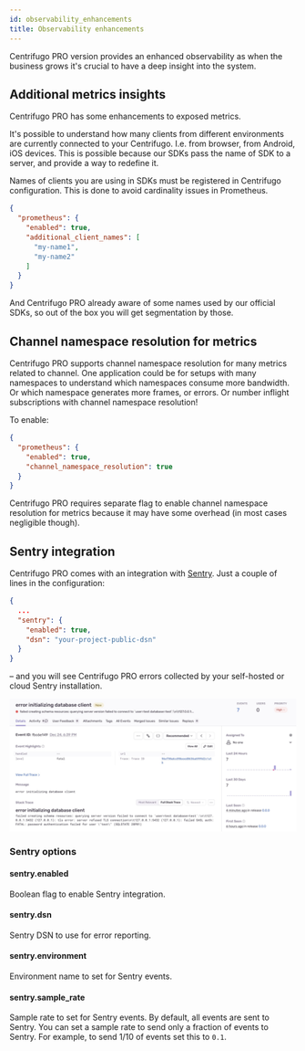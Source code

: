 ```yaml
---
id: observability_enhancements
title: Observability enhancements
---
```


Centrifugo PRO version provides an enhanced observability as when the business grows it's crucial to have a deep insight into the system.

## Additional metrics insights

Centrifugo PRO has some enhancements to exposed metrics.

It's possible to understand how many clients from different environments are currently connected to your Centrifugo. I.e. from browser, from Android, iOS devices. This is possible because our SDKs pass the name of SDK to a server, and provide a way to redefine it.

Names of clients you are using in SDKs must be registered in Centrifugo configuration. This is done to avoid cardinality issues in Prometheus.

```json title="config.json"
{
  "prometheus": {
    "enabled": true,
    "additional_client_names": [
      "my-name1",
      "my-name2"
    ]
  }
}
```

And Centrifugo PRO already aware of some names used by our official SDKs, so out of the box you will get segmentation by those.

## Channel namespace resolution for metrics

Centrifugo PRO supports channel namespace resolution for many metrics related to channel. One application could be for setups with many namespaces to understand which namespaces consume more bandwidth. Or which namespace generates more frames, or errors. Or number inflight subscriptions with channel namespace resolution!

To enable:

```json title="config.json"
{
  "prometheus": {
    "enabled": true,
    "channel_namespace_resolution": true
  }
}
```

Centrifugo PRO requires separate flag to enable channel namespace resolution for metrics because it may have some overhead (in most cases negligible though).

## Sentry integration

Centrifugo PRO comes with an integration with [Sentry](https://sentry.io/). Just a couple of lines in the configuration:

```json
{
  ...
  "sentry": {
    "enabled": true,
    "dsn": "your-project-public-dsn"
  }
}
```

– and you will see Centrifugo PRO errors collected by your self-hosted or cloud Sentry installation.

<img src="/img/sentry.jpg" />

### Sentry options

#### sentry.enabled

Boolean flag to enable Sentry integration.

#### sentry.dsn

Sentry DSN to use for error reporting.

#### sentry.environment

Environment name to set for Sentry events.

#### sentry.sample_rate

Sample rate to set for Sentry events. By default, all events are sent to Sentry. You can set a sample rate to send only a fraction of events to Sentry. For example, to send 1/10 of events set this to `0.1`.
